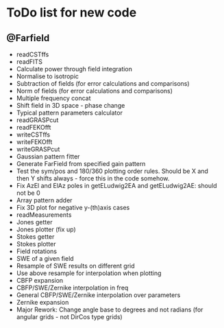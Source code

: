 # ToDo list for new code

## @Farfield
- readCSTffs
- readFITS
- Calculate power through field integration
- Normalise to isotropic
- Subtraction of fields (for error calculations and comparisons)
- Norm of fields (for error calculations and comparisons)
- Multiple frequency concat
- Shift field in 3D space - phase change
- Typical pattern parameters calculator
- readGRASPcut
- readFEKOfft
- writeCSTffs
- writeFEKOfft
- writeGRASPcut
- Gaussian pattern fitter
- Generate FarField from specified gain pattern
- Test the sym/pos and 180/360 plotting order rules.  Should be X and then Y shifts always - force this in the code somehow.
- Fix AzEl and ElAz poles in getELudwig2EA and getELudwig2AE: should not be 0
- Array pattern adder
- Fix 3D plot for negative y-(th)axis cases
- readMeasurements
- Jones getter
- Jones plotter (fix up)
- Stokes getter
- Stokes plotter
- Field rotations
- SWE of a given field
- Resample of SWE results on different grid
- Use above resample for interpolation when plotting
- CBFP expansion
- CBFP/SWE/Zernike interpolation in freq
- General CBFP/SWE/Zernike interpolation over parameters
- Zernike expansion
- Major Rework: Change angle base to degrees and not radians (for angular grids - not DirCos type grids)
